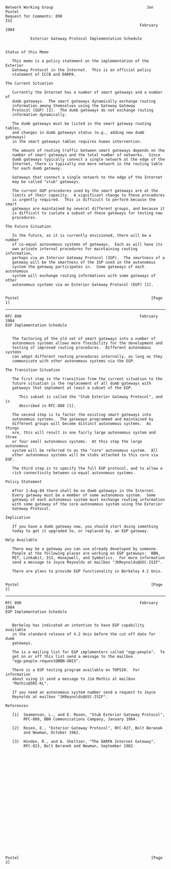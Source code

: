     Network Working Group                                         Jon Postel
    Request for Comments: 890                                            ISI
                                                               February 1984

               Exterior Gateway Protocol Implementation Schedule


    Status of this Memo

       This memo is a policy statement on the implementation of the Exterior
       Gateway Protocol in the Internet.  This is an official policy
       statement of ICCB and DARPA.

    The Current Situation

       Currently the Internet has a number of smart gateways and a number of
       dumb gateways.  The smart gateways dynamically exchange routing
       information among themselves using the Gateway Gateway
       Protocol (GGP) [3].  The dumb gateways do not exchange routing
       information dynamically.

       The dumb gateways must be listed in the smart gateway routing tables,
       and changes in dumb gateways status (e.g., adding new dumb gateways)
       in the smart gateways tables requires human intervention.

       The amount of routing traffic between smart gateways depends on the
       number of smart gateways and the total number of networks.  Since
       dumb gateways typically connect a single network at the edge of the
       Internet, there is typically one more network in the routing table
       for each dumb gateway.

       Gateways that connect a single network to the edge of the Internet
       may be called "stub" gateways.

       The current GGP procedures used by the smart gateways are at the
       limits of their capacity.  A significant change to these procedures
       is urgently required.  This is difficult to perform because the smart
       gateways are maintained by several different groups, and because it
       is difficult to isolate a subset of these gateways for testing new
       procedures.

    The Future Situation

       In the future, as it is currently envisioned, there will be a number
       of co-equal autonomous systems of gateways.  Each as will have its
       own private internal procedures for maintaining routing information,
       perhaps via an Interior Gateway Protocol (IGP).  The smartness of a
       gateway will be the smartness of the IGP used in the autonomous
       system the gateway participates in.  Some gateways of each autonomous
       system will exchange routing informations with some gateways of other
       autonomous systems via an Exterior Gateway Protocol (EGP) [2].


    Postel                                                          [Page 1]

------------------------------------------------------------------------

``` newpage
RFC 890                                                    February 1984
EGP Implementation Schedule


   The factoring of the old set of smart gateways into a number of
   autonomous systems allows more flexibility for the development and
   testing of improved routing procedures.  Different autonomous systems
   can adopt different routing procedures internally, as long as they
   communicate with other autonomous systems via the EGP.

The Transition Situation

   The first step in the transition from the current situation to the
   future situation is the replacement of all dumb gateways with
   gateways that implement at least a subset of the EGP.

      This subset is called the "Stub Exterior Gateway Protocol", and is
      described in RFC-888 [1].

   The second step is to factor the existing smart gateways into
   autonomous systems.  The gateways programmed and maintained by
   different groups will become distinct autonomous systems.  As things
   are, this will result in one fairly large autonomous system and three
   or four small autonomous systems.  At this step the large autonomous
   system will be referred to as the "core" autonomous system.  All
   other autonomous systems will be stubs attached to this core via EGP.

   The third step is to specify the full EGP protocol, and to allow a
   rich connectivity between co-equal autonomous systems.

Policy Statement

   After 1-Aug-84 there shall be no dumb gateways in the Internet.
   Every gateway must be a member of some autonomous system.  Some
   gateway of each autonomous system must exchange routing information
   with some gateway of the core autonomous system using the Exterior
   Gateway Protocol.

Implication

   If you have a dumb gateway now, you should start doing something
   today to get it upgraded to, or replaced by, an EGP gateway.

Help Available

   There may be a gateway you can use already developed by someone.
   People at the following places are working on EGP gateways:  BBN,
   MIT, Linkabit, ISI, Honeywell, and Symbolics.  For more information
   send a message to Joyce Reynolds at mailbox "JKReynolds@USC-ISIF".

   There are plans to provide EGP functionality in Berkeley 4.2 Unix.


Postel                                                          [Page 2]
```

------------------------------------------------------------------------

``` newpage
RFC 890                                                    February 1984
EGP Implementation Schedule


   Berkeley has indicated an intention to have EGP capability available
   in the standard release of 4.2 Unix before the cut off date for dumb
   gateways.

   The is a mailing list for EGP implementers called "egp-people".  To
   get on or off this list send a message to the mailbox
   "egp-people-request@BBN-UNIX".

   There is a EGP testing program available on TOPS20.  For information
   about using it send a message to Jim Mathis at mailbox
   "Mathis@SRI-KL".

   If you need an autonomous system number send a request to Joyce
   Reynolds at mailbox "JKReynolds@USC-ISIF".

References

   [1]  Seamonson, L., and E. Rosen, "Stub Exterior Gateway Protocol",
        RFC-888, BBN Communications Company, January 1984.

   [2]  Rosen, E., "Exterior Gateway Protocol", RFC-827, Bolt Beranek
        and Newman, October 1982.

   [3]  Hinden, R., and A. Sheltzer, "The DARPA Internet Gateway",
        RFC-823, Bolt Beranek and Newman, September 1982.
























Postel                                                          [Page 3]
```
